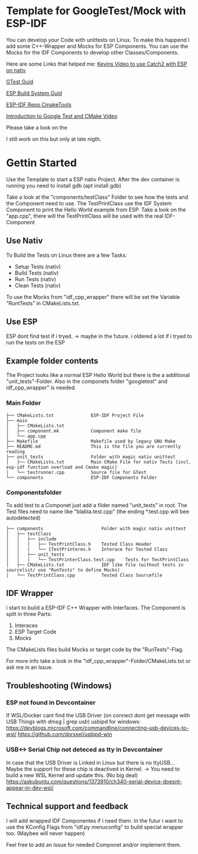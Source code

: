 # Template for GoogleTest/Mock with ESP-IDF
You can develop your Code with unittests on Linux. 
To make this happend I add some C++-Wrapper and Mocks for ESP Components.
You can use the Mocks for the IDF Components to develop other Classes/Components.

Here are some Links that helped me:
[Kevins Video to use Catch2 with ESP on nativ](https://www.youtube.com/watch?v=V6vBg4kfLnQ)

[GTest Guid](https://google.github.io/googletest/)

[ESP Build System Guid](https://docs.espressif.com/projects/esp-idf/en/latest/esp32s3/api-guides/build-system.html?highlight=build%20system#cmake-components-same-name)

[ESP-IDF Repo CmakeTools](https://github.com/espressif/esp-idf/blob/master/tools/cmake/)

[Introduction to Google Test and CMake Video](https://www.youtube.com/watch?v=Lp1ifh9TuFI)

Please take a look on the 

I still work on this but only at late nigth. 

# Gettin Started
Use the Template to start a ESP nativ Project.
After the dev container is running you need to install gdb (apt install gdb)

Take a look at the "components/testClass" Folder to see how the tests and the Component need to use.
The TestPrintClass use the IDF System Component to print the Hello World example from ESP.
Take a look on the "app.cpp", there will the TestPrintClass will be used with the real IDF-Component

## Use Nativ
To Build the Tests on Linux there are a few Tasks:
- Setup Tests (nativ)
- Build Tests (nativ)
- Run Tests (nativ)
- Clean Tests (nativ)

To use the Mocks from "idf_cpp_wrapper" there will be set the Variable "RuntTests" in CMakeLists.txt.

## Use ESP
ESP dont find test if i tryed. -> maybe in the future. 
i oldered a lot if i tryed to run the tests on the ESP

## Example folder contents
The Project looks like a normal ESP Hello World but there is the a additional "unit_tests"-Folder.
Also in the componets folder "googletest" and idf_cpp_wrapper" is needed.
### Main Folder
```
├── CMakeLists.txt              ESP-IDF Project File
├── main
│   ├── CMakeLists.txt
│   ├── component.mk            Component make file
│   └── app.cpp
├── Makefile                    Makefile used by legacy GNU Make 
├── README.md                   This is the file you are currently reading
├── unit_tests                  Folder with magic nativ unittest
│   ├── CMakeLists.txt          Main CMake File for nativ Tests (incl. esp-idf function overload and Cmake magic)
│   └── testrunner.cpp          Source file for GTest
└── components                  ESP-IDF Components Folder
```
### Componentsfolder
To add test to a Componet just add a filder named "unit_tests" in root.
The Test files need to name like "blabla.test.cpp" (the ending *.test.cpp will bee autodetected)
```
├── components                      Folder with magic nativ unittest
│   ├── testClass          
│   │   ├── include          
│   │   |   ├── TestPrintClass.h    Tested Class Header         
│   │   |   └── ITestPrinteres.h    Interace for Tested Class         
│   │   ├── unit_tests          
│   │   |   └── TestPrinterClass.test.cpp    Tests for TestPrintClass        
│   ├── CMakeLists.txt              IDF like file (without tests in sourcelist/ use "RunTests" to define Mocks)
│   └── TestPrintClass.cpp          Tested Class Sourcefile
```

## IDF Wrapper
i start to build a ESP-IDF C++ Wrapper with Interfaces.
The Component is split in three Parts:
1. Interaces
2. ESP Target Code
3. Mocks

The CMakeLists files build Mocks or target code by the "RunTests"-Flag. 

For more info take a look in the "idf_cpp_wrapper"-Folder/CMakeLists.txt or ask me in an Issue.

## Troubleshooting (Windows)
### ESP not found in Devcontainer
If WSL/Docker cant find the USB Driver (on connect dont get message with USB Things with dmsg | grep *usb*) 
usbipd for windows:
https://devblogs.microsoft.com/commandline/connecting-usb-devices-to-wsl/
https://github.com/dorssel/usbipd-win
### USB<-> Serial Chip not deteced as tty in Devcontainer
In case that the USB Driver is Linked in Linux but there is no ttyUSB... Maybe the support for these chip is deactived in Kernel.
-> You need to build a new WSL Kernel and update this. (No big deal)
https://askubuntu.com/questions/1373910/ch340-serial-device-doesnt-appear-in-dev-wsl/

## Technical support and feedback
I will add wrapped IDF Componentes if i need them. 
In the futur i want to use the KConfig Flags from "idf.py menuconfig" to build special wrapper too. (Maybee will never happen)

Feel free to add an Issue for needed Componet and/or implement them.

